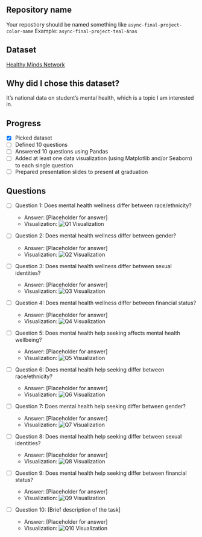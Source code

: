 ## Repository name
Your repostiory should be named something like `async-final-project-color-name`
Example: `async-final-project-teal-Anas`

## Dataset
[Healthy Minds Network](https://healthymindsnetwork.org/hms/)

## Why did I chose this dataset?
It’s national data on student’s mental health, which is a topic I am interested in.

## Progress
- [X] Picked dataset
- [ ] Defined 10 questions
- [ ] Answered 10 questions using Pandas
- [ ] Added at least one data visualization (using Matplotlib and/or Seaborn) to each single question
- [ ] Prepared presentation slides to present at graduation

## Questions
- [ ] Question 1: Does mental health wellness differ between race/ethnicity?
  - Answer: [Placeholder for answer]
  - Visualization: ![Q1 Visualization](https://example.com/path-to-image-1.png)

- [ ] Question 2: Does mental health wellness differ between gender?
  - Answer: [Placeholder for answer]
  - Visualization: ![Q2 Visualization](https://example.com/path-to-image-2.png)

- [ ] Question 3: Does mental health wellness differ between sexual identities?
  - Answer: [Placeholder for answer]
  - Visualization: ![Q3 Visualization](https://example.com/path-to-image-3.png)

- [ ] Question 4: Does mental health wellness differ between financial status?
  - Answer: [Placeholder for answer]
  - Visualization: ![Q4 Visualization](https://example.com/path-to-image-4.png)

- [ ] Question 5: Does mental health help seeking affects mental health wellbeing?
  - Answer: [Placeholder for answer]
  - Visualization: ![Q5 Visualization](https://example.com/path-to-image-5.png)

- [ ] Question 6: Does mental health help seeking differ between race/ethnicity?
  - Answer: [Placeholder for answer]
  - Visualization: ![Q6 Visualization](https://example.com/path-to-image-6.png)

- [ ] Question 7: Does mental health help seeking differ between gender?
  - Answer: [Placeholder for answer]
  - Visualization: ![Q7 Visualization](https://example.com/path-to-image-7.png)

- [ ] Question 8: Does mental health help seeking differ between sexual identities?
  - Answer: [Placeholder for answer]
  - Visualization: ![Q8 Visualization](https://example.com/path-to-image-8.png)

- [ ] Question 9: Does mental health help seeking differ between financial status?
  - Answer: [Placeholder for answer]
  - Visualization: ![Q9 Visualization](https://example.com/path-to-image-9.png)

- [ ] Question 10: [Brief description of the task]
  - Answer: [Placeholder for answer]
  - Visualization: ![Q10 Visualization](https://example.com/path-to-image-10.png)

